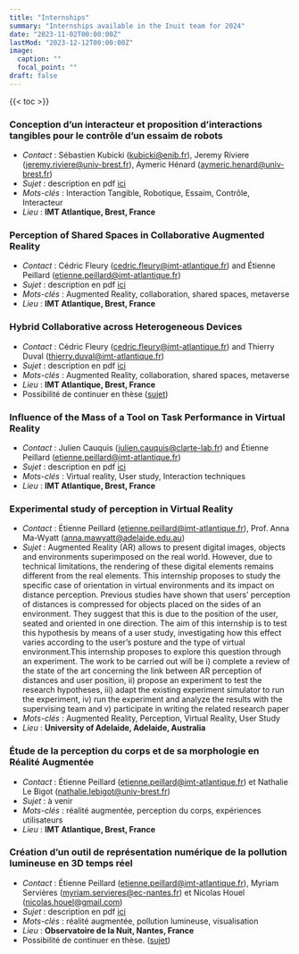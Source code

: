 ```yaml
---
title: "Internships"
summary: "Internships available in the Inuit team for 2024"
date: "2023-11-02T00:00:00Z"
lastMod: "2023-12-12T00:00:00Z"
image:
  caption: ""
  focal_point: ""
draft: false
---
```


{{< toc >}}

### Conception d’un interacteur et proposition d’interactions tangibles pour le contrôle d’un essaim de robots
- *Contact* : Sébastien Kubicki (kubicki@enib.fr), Jeremy Riviere (jeremy.riviere@univ-brest.fr), Aymeric Hénard (aymeric.henard@univ-brest.fr)
- *Sujet* : description en pdf [ici](https://siia.univ-brest.fr/w/images/7/71/2023_09_28-Sujet_Stage_ARTUISIS.pdf) 
- *Mots-clés* : Interaction Tangible, Robotique, Essaim, Contrôle, Interacteur
- *Lieu* : **IMT Atlantique, Brest, France**

### Perception of Shared Spaces in Collaborative Augmented Reality
- *Contact* : Cédric Fleury (cedric.fleury@imt-atlantique.fr) and Étienne Peillard (etienne.peillard@imt-atlantique.fr)
- *Sujet* : description en pdf [ici](https://www.etiennepeillard.com/job-offers/inuitinternships/Internship_ARSpaces.pdf)
- *Mots-clés* : Augmented Reality, collaboration, shared spaces, metaverse
- *Lieu* : **IMT Atlantique, Brest, France**

### Hybrid Collaborative across Heterogeneous Devices
- *Contact* : Cédric Fleury (cedric.fleury@imt-atlantique.fr) and Thierry Duval (thierry.duval@imt-atlantique.fr)
- *Sujet* : description en pdf [ici](https://www.etiennepeillard.com/job-offers/inuitinternships/Internship_HeterogenousCollab.pdf)
- *Mots-clés* : Augmented Reality, collaboration, shared spaces, metaverse
- *Lieu* : **IMT Atlantique, Brest, France**
- Possibilité de continuer en thèse ([sujet](link))

### Influence of the Mass of a Tool on Task Performance in Virtual Reality
- *Contact* : Julien Cauquis (julien.cauquis@clarte-lab.fr) and Étienne Peillard (etienne.peillard@imt-atlantique.fr)
- *Sujet* : description en pdf [ici](https://www.etiennepeillard.com/job-offers/inuitinternships/InternshipOffer-InfluenceOfWeight.pdf)
- *Mots-clés* : Virtual reality, User study, Interaction techniques
- *Lieu* : **IMT Atlantique, Brest, France**

### Experimental study of perception in Virtual Reality
- *Contact* : Étienne Peillard (etienne.peillard@imt-atlantique.fr), Prof. Anna Ma-Wyatt (anna.mawyatt@adelaide.edu.au)
- *Sujet* : Augmented Reality (AR) allows to present digital images, objects and environments superimposed on the real world. However, due to technical limitations, the rendering of these digital elements remains different from the real elements. This internship proposes to study the specific case of orientation in virtual environments and its impact on distance perception. Previous studies have shown that users’ perception of distances is compressed for objects placed on the sides of an environment. They suggest that this is due to the position of the user, seated and oriented in one direction. The aim of this internship is to test this hypothesis by means of a user study, investigating how this effect varies according to the user’s posture and the type of virtual environment.This internship proposes to explore this question through an experiment. The work to be carried out will be i) complete a review of the state of the art concerning the link between AR perception of distances and user position, ii) propose an experiment to test the research hypotheses, iii) adapt the existing experiment simulator to run the experiment, iv) run the experiment and analyze the results with the supervising team and v) participate in writing the related research paper
- *Mots-clés* : Augmented Reality, Perception, Virtual Reality, User Study
- *Lieu* : **University of Adelaide, Adelaide, Australia**

### Étude de la perception du corps et de sa morphologie en Réalité Augmentée
- *Contact* : Étienne Peillard (etienne.peillard@imt-atlantique.fr) et Nathalie Le Bigot (nathalie.lebigot@univ-brest.fr)
- *Sujet* : à venir
- *Mots-clés* : réalité augmentée, perception du corps, expériences utilisateurs
- *Lieu* : **IMT Atlantique, Brest, France**

### Création d’un outil de représentation numérique de la pollution lumineuse en 3D temps réel
- *Contact* : Étienne Peillard (etienne.peillard@imt-atlantique.fr), Myriam Servières (myriam.servieres@ec-nantes.fr) et Nicolas Houel (nicolas.houel@gmail.com)
- *Sujet* : description en pdf [ici](https://www.etiennepeillard.com/job-offers/inuitinternships/observatoireNuitIntern.pdf)
- *Mots-clés* : réalité augmentée, pollution lumineuse, visualisation
- *Lieu* : **Observatoire de la Nuit, Nantes, France**
- Possibilité de continuer en thèse. ([sujet](https://www.etiennepeillard.com/job-offers/inuitphds/#perception-and-representation-of-city-lighting-and-night-time-atmospheres-in-augmented-reality))